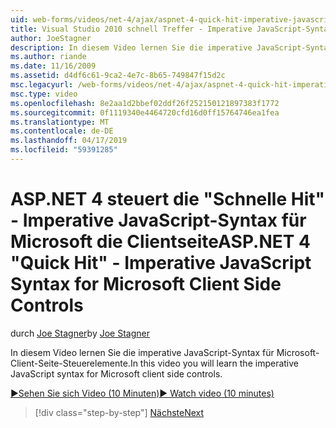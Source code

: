 ```yaml
---
uid: web-forms/videos/net-4/ajax/aspnet-4-quick-hit-imperative-javascript-syntax-for-microsoft-client-side-controls
title: Visual Studio 2010 schnell Treffer - Imperative JavaScript-Syntax für Microsoft Client-seitige Steuerelemente | Microsoft-Dokumentation
author: JoeStagner
description: In diesem Video lernen Sie die imperative JavaScript-Syntax für Microsoft-Client-Seite-Steuerelemente.
ms.author: riande
ms.date: 11/16/2009
ms.assetid: d4df6c61-9ca2-4e7c-8b65-749847f15d2c
msc.legacyurl: /web-forms/videos/net-4/ajax/aspnet-4-quick-hit-imperative-javascript-syntax-for-microsoft-client-side-controls
msc.type: video
ms.openlocfilehash: 8e2aa1d2bbef02ddf26f252150121897383f1772
ms.sourcegitcommit: 0f1119340e4464720cfd16d0ff15764746ea1fea
ms.translationtype: MT
ms.contentlocale: de-DE
ms.lasthandoff: 04/17/2019
ms.locfileid: "59391285"
---
```

# <a name="aspnet-4-quick-hit---imperative-javascript-syntax-for-microsoft-client-side-controls"></a><span data-ttu-id="f2992-103">ASP.NET 4 steuert die "Schnelle Hit" - Imperative JavaScript-Syntax für Microsoft die Clientseite</span><span class="sxs-lookup"><span data-stu-id="f2992-103">ASP.NET 4 "Quick Hit" - Imperative JavaScript Syntax for Microsoft Client Side Controls</span></span>

<span data-ttu-id="f2992-104">durch [Joe Stagner](https://github.com/JoeStagner)</span><span class="sxs-lookup"><span data-stu-id="f2992-104">by [Joe Stagner](https://github.com/JoeStagner)</span></span>

<span data-ttu-id="f2992-105">In diesem Video lernen Sie die imperative JavaScript-Syntax für Microsoft-Client-Seite-Steuerelemente.</span><span class="sxs-lookup"><span data-stu-id="f2992-105">In this video you will learn the imperative JavaScript syntax for Microsoft client side controls.</span></span> 

[<span data-ttu-id="f2992-106">&#9654;Sehen Sie sich Video (10 Minuten)</span><span class="sxs-lookup"><span data-stu-id="f2992-106">&#9654; Watch video (10 minutes)</span></span>](https://channel9.msdn.com/Blogs/ASP-NET-Site-Videos/aspnet-4-quick-hit-imperative-javascript-syntax-for-microsoft-client-side-controls)

> [!div class="step-by-step"]
> [<span data-ttu-id="f2992-107">Nächste</span><span class="sxs-lookup"><span data-stu-id="f2992-107">Next</span></span>](aspnet-4-quick-hit-the-scriptloader.md)
